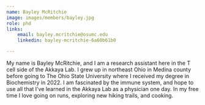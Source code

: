 ```yaml
---
name: Bayley McRitchie
image: images/members/bayley.jpg
role: phd
links:
    email: bayley.mcritchie@osumc.edu
    linkedin: bayley-mcritchie-6a60b61b0

---
```


My name is Bayley McRitchie, and I am a research assistant here in the T cell side of the Akkaya Lab. I grew up in northeast Ohio in Medina county before going to The Ohio State University where I received my degree in Biochemistry in 2022. I am fascinated by the immune system, and hope to use all that I’ve learned in the Akkaya Lab as a physician one day. In my free time I love going on runs, exploring new hiking trails, and cooking.